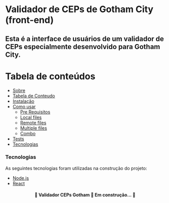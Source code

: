 # Validador de CEPs de Gotham City (front-end)

## Esta é a interface de usuários de um validador de CEPs especialmente desenvolvido para Gotham City.

Tabela de conteúdos
=================
<!--ts-->
   * [Sobre](#Sobre)
   * [Tabela de Conteudo](#tabela-de-conteudo)
   * [Instalação](#instalacao)
   * [Como usar](#como-usar)
      * [Pre Requisitos](#pre-requisitos)
      * [Local files](#local-files)
      * [Remote files](#remote-files)
      * [Multiple files](#multiple-files)
      * [Combo](#combo)
   * [Tests](#testes)
   * [Tecnologias](#tecnologias)
<!--te-->

### Tecnologias

As seguintes tecnologias foram utilizadas na construção do projeto:
- [Node.js](https://nodejs.org/en/)
- [React](https://pt-br.reactjs.org/)
	
<h4 align="center"> 
	🚧  Validador CEPs Gotham 🚀 Em construção...  🚧
</h4>